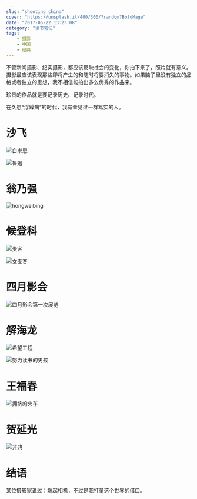 ```yaml
---
slug: "shooting china"
cover: "https://unsplash.it/400/300/?random?BoldMage"
date: "2017-05-22 13:23:08"
category: "读书笔记"
tags:
    - 摄影
    - 中国
    - 经典
---
```

不管新闻摄影、纪实摄影，都应该反映社会的变化，你拍下来了，照片就有意义。摄影最应该表现那些即将产生的和随时将要消失的事物。如果脑子里没有独立的品格或者独立的思想，我不相信能拍出多么优秀的作品来。

珍贵的作品就是要记录历史、记录时代。

在久患“浮躁病”的时代，我有幸见过一群笃实的人。

# 沙飞

![白求恩](/Users/tristan/Desktop/baiqiuen.jpg)

![鲁迅](/Users/tristan/Desktop/luxun.jpeg)

# 翁乃强

![hongweibing](/Users/tristan/Desktop/hongweibing.jpg)

# 候登科

![麦客](/Users/tristan/Desktop/maike.jpg)

![女麦客](/Users/tristan/Desktop/nvmaike.jpeg)

# 四月影会

![四月影会第一次展览](/Users/tristan/Desktop/siyueyinghui.jpg)

# 解海龙

![希望工程](/Users/tristan/Desktop/希望工程.jpg)

![努力读书的男孩](/Users/tristan/Desktop/努力读书的男孩.jpg)

# 王福春

![拥挤的火车](/Users/tristan/Desktop/拥挤的火车.jpg)

# 贺延光

![非典](/Users/tristan/Desktop/非典.jpg)

# 结语

某位摄影家说过：端起相机，不过是我打量这个世界的借口。

